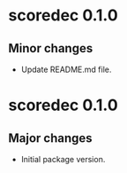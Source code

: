 # scoredec 0.1.0

## Minor changes

- Update README.md file.

# scoredec 0.1.0

## Major changes

- Initial package version.